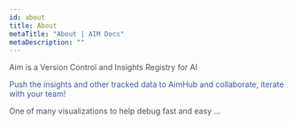 ```yaml
---
id: about
title: About
metaTitle: "About | AIM Docs"
metaDescription: ""
---
```

<p style="color:#484f56">Aim is a Version Control and Insights Registry for AI </p>

<p style="color:#3b5896">Push the insights and other tracked data to AimHub and collaborate, iterate with your team!</p>

<p style="color:#484f56">One of many visualizations to help debug fast and easy ...</p>